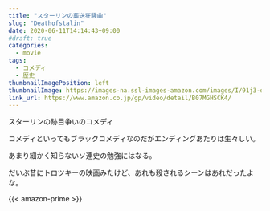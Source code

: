 ```yaml
---
title: "スターリンの葬送狂騒曲"
slug: "Deathofstalin"
date: 2020-06-11T14:14:43+09:00
#draft: true
categories:
  - movie
tags:
  - コメディ
  - 歴史
thumbnailImagePosition: left
thumbnailImage: https://images-na.ssl-images-amazon.com/images/I/91j3-ddWipL._SX600_.jpg
link_url: https://www.amazon.co.jp/gp/video/detail/B07MGHSCK4/
---
```

スターリンの跡目争いのコメディ
<!--more-->
コメディといってもブラックコメディなのだがエンディングあたりは生々しい。

あまり細かく知らないソ連史の勉強にはなる。

だいぶ昔にトロツキーの映画みたけど、あれも殺されるシーンはあれだったよな。

{{< amazon-prime >}}
